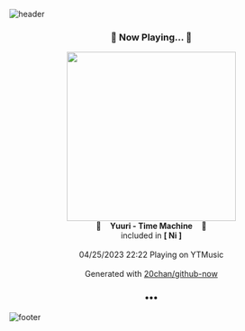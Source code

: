 ![header](https://capsule-render.vercel.app/api?type=wave&height=170&section=header&fontColor=090707&fontAlignX=45&fontAlignY=65&fontSize=100)

<h3 align="center">🎵 Now Playing... 🎵</h3>
<p align="center">
  <a href="https://music.youtube.com/watch?v=sZSnUdS3Ckw">
    <img width="300" src="https://lh3.googleusercontent.com/tJ3KnOmNnFyyuziP7DCKQ712xYkPNy4sw6g769VDn9dcT3Gz_vxursHeMcecgkhlc5EhWjwffehSZHMBPQ">
  </a>
  <br>
  🎵&nbsp&nbsp&nbsp <b>Yuuri - Time Machine</b> &nbsp&nbsp&nbsp🎵
  <br>
  included in <b>[ Ni ]</b>
  
  <br />
  <br />
  04/25/2023 22:22 Playing on YTMusic
  <br />
  <br />
  Generated with <a href="https://github.com/20chan/github-now">20chan/github-now</a>
</p>

<h3 align="center">•••</h3>

![footer](https://capsule-render.vercel.app/api?type=wave&height=150&section=footer)
